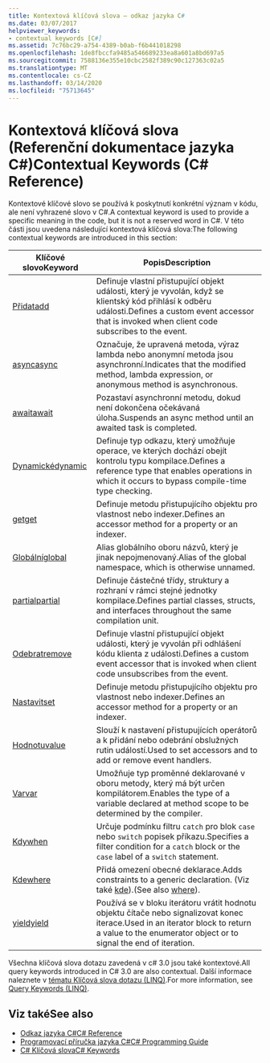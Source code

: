 ```yaml
---
title: Kontextová klíčová slova – odkaz jazyka C#
ms.date: 03/07/2017
helpviewer_keywords:
- contextual keywords [C#]
ms.assetid: 7c76bc29-a754-4389-b0ab-f6b441018298
ms.openlocfilehash: 1de8fbccfa9485a546689233ea8a601a8bd697a5
ms.sourcegitcommit: 7588136e355e10cbc2582f389c90c127363c02a5
ms.translationtype: MT
ms.contentlocale: cs-CZ
ms.lasthandoff: 03/14/2020
ms.locfileid: "75713645"
---
```

# <a name="contextual-keywords-c-reference"></a><span data-ttu-id="84cde-102">Kontextová klíčová slova (Referenční dokumentace jazyka C#)</span><span class="sxs-lookup"><span data-stu-id="84cde-102">Contextual Keywords (C# Reference)</span></span>

<span data-ttu-id="84cde-103">Kontextové klíčové slovo se používá k poskytnutí konkrétní význam v kódu, ale není vyhrazené slovo v C#.</span><span class="sxs-lookup"><span data-stu-id="84cde-103">A contextual keyword is used to provide a specific meaning in the code, but it is not a reserved word in C#.</span></span> <span data-ttu-id="84cde-104">V této části jsou uvedena následující kontextová klíčová slova:</span><span class="sxs-lookup"><span data-stu-id="84cde-104">The following contextual keywords are introduced in this section:</span></span>  
  
|<span data-ttu-id="84cde-105">Klíčové slovo</span><span class="sxs-lookup"><span data-stu-id="84cde-105">Keyword</span></span>|<span data-ttu-id="84cde-106">Popis</span><span class="sxs-lookup"><span data-stu-id="84cde-106">Description</span></span>|  
|-------------|-----------------|  
|[<span data-ttu-id="84cde-107">Přidat</span><span class="sxs-lookup"><span data-stu-id="84cde-107">add</span></span>](./add.md)|<span data-ttu-id="84cde-108">Definuje vlastní přistupující objekt události, který je vyvolán, když se klientský kód přihlásí k odběru události.</span><span class="sxs-lookup"><span data-stu-id="84cde-108">Defines a custom event accessor that is invoked when client code subscribes to the event.</span></span>|  
|[<span data-ttu-id="84cde-109">async</span><span class="sxs-lookup"><span data-stu-id="84cde-109">async</span></span>](./async.md)|<span data-ttu-id="84cde-110">Označuje, že upravená metoda, výraz lambda nebo anonymní metoda jsou asynchronní.</span><span class="sxs-lookup"><span data-stu-id="84cde-110">Indicates that the modified method, lambda expression, or anonymous method is asynchronous.</span></span>|  
|[<span data-ttu-id="84cde-111">await</span><span class="sxs-lookup"><span data-stu-id="84cde-111">await</span></span>](../operators/await.md)|<span data-ttu-id="84cde-112">Pozastaví asynchronní metodu, dokud není dokončena očekávaná úloha.</span><span class="sxs-lookup"><span data-stu-id="84cde-112">Suspends an async method until an awaited task is completed.</span></span>|  
|[<span data-ttu-id="84cde-113">Dynamické</span><span class="sxs-lookup"><span data-stu-id="84cde-113">dynamic</span></span>](../builtin-types/reference-types.md)|<span data-ttu-id="84cde-114">Definuje typ odkazu, který umožňuje operace, ve kterých dochází obejít kontrolu typu kompilace.</span><span class="sxs-lookup"><span data-stu-id="84cde-114">Defines a reference type that enables operations in which it occurs to bypass compile-time type checking.</span></span>|  
|[<span data-ttu-id="84cde-115">get</span><span class="sxs-lookup"><span data-stu-id="84cde-115">get</span></span>](./get.md)|<span data-ttu-id="84cde-116">Definuje metodu přistupujícího objektu pro vlastnost nebo indexer.</span><span class="sxs-lookup"><span data-stu-id="84cde-116">Defines an accessor method for a property or an indexer.</span></span>|  
|[<span data-ttu-id="84cde-117">Globální</span><span class="sxs-lookup"><span data-stu-id="84cde-117">global</span></span>](../operators/namespace-alias-qualifier.md)|<span data-ttu-id="84cde-118">Alias globálního oboru názvů, který je jinak nepojmenovaný.</span><span class="sxs-lookup"><span data-stu-id="84cde-118">Alias of the global namespace, which is otherwise unnamed.</span></span>|  
|[<span data-ttu-id="84cde-119">partial</span><span class="sxs-lookup"><span data-stu-id="84cde-119">partial</span></span>](./partial-type.md)|<span data-ttu-id="84cde-120">Definuje částečné třídy, struktury a rozhraní v rámci stejné jednotky kompilace.</span><span class="sxs-lookup"><span data-stu-id="84cde-120">Defines partial classes, structs, and interfaces throughout the same compilation unit.</span></span>|  
|[<span data-ttu-id="84cde-121">Odebrat</span><span class="sxs-lookup"><span data-stu-id="84cde-121">remove</span></span>](./remove.md)|<span data-ttu-id="84cde-122">Definuje vlastní přistupující objekt události, který je vyvolán při odhlášení kódu klienta z události.</span><span class="sxs-lookup"><span data-stu-id="84cde-122">Defines a custom event accessor that is invoked when client code unsubscribes from the event.</span></span>|  
|[<span data-ttu-id="84cde-123">Nastavit</span><span class="sxs-lookup"><span data-stu-id="84cde-123">set</span></span>](./set.md)|<span data-ttu-id="84cde-124">Definuje metodu přistupujícího objektu pro vlastnost nebo indexer.</span><span class="sxs-lookup"><span data-stu-id="84cde-124">Defines an accessor method for a property or an indexer.</span></span>|  
|[<span data-ttu-id="84cde-125">Hodnotu</span><span class="sxs-lookup"><span data-stu-id="84cde-125">value</span></span>](./value.md)|<span data-ttu-id="84cde-126">Slouží k nastavení přistupujících operátorů a k přidání nebo odebrání obslužných rutin událostí.</span><span class="sxs-lookup"><span data-stu-id="84cde-126">Used to set accessors and to add or remove event handlers.</span></span>|  
|[<span data-ttu-id="84cde-127">Var</span><span class="sxs-lookup"><span data-stu-id="84cde-127">var</span></span>](./var.md)|<span data-ttu-id="84cde-128">Umožňuje typ proměnné deklarované v oboru metody, který má být určen kompilátorem.</span><span class="sxs-lookup"><span data-stu-id="84cde-128">Enables the type of a variable declared at method scope to be determined by the compiler.</span></span>|  
|[<span data-ttu-id="84cde-129">Kdy</span><span class="sxs-lookup"><span data-stu-id="84cde-129">when</span></span>](when.md)|<span data-ttu-id="84cde-130">Určuje podmínku filtru `catch` pro blok `case` nebo `switch` popisek příkazu.</span><span class="sxs-lookup"><span data-stu-id="84cde-130">Specifies a filter condition for a `catch` block or the `case` label of a `switch` statement.</span></span>|
|[<span data-ttu-id="84cde-131">Kde</span><span class="sxs-lookup"><span data-stu-id="84cde-131">where</span></span>](./where-generic-type-constraint.md)|<span data-ttu-id="84cde-132">Přidá omezení obecné deklarace.</span><span class="sxs-lookup"><span data-stu-id="84cde-132">Adds constraints to a generic declaration.</span></span> <span data-ttu-id="84cde-133">(Viz také [kde](./where-clause.md)).</span><span class="sxs-lookup"><span data-stu-id="84cde-133">(See also [where](./where-clause.md)).</span></span>|  
|[<span data-ttu-id="84cde-134">yield</span><span class="sxs-lookup"><span data-stu-id="84cde-134">yield</span></span>](./yield.md)|<span data-ttu-id="84cde-135">Používá se v bloku iterátoru vrátit hodnotu objektu čítače nebo signalizovat konec iterace.</span><span class="sxs-lookup"><span data-stu-id="84cde-135">Used in an iterator block to return a value to the enumerator object or to signal the end of iteration.</span></span>|  
  
 <span data-ttu-id="84cde-136">Všechna klíčová slova dotazu zavedená v c# 3.0 jsou také kontextové.</span><span class="sxs-lookup"><span data-stu-id="84cde-136">All query keywords introduced in C# 3.0 are also contextual.</span></span> <span data-ttu-id="84cde-137">Další informace naleznete v [tématu Klíčová slova dotazu (LINQ)](./query-keywords.md).</span><span class="sxs-lookup"><span data-stu-id="84cde-137">For more information, see [Query Keywords (LINQ)](./query-keywords.md).</span></span>  
  
## <a name="see-also"></a><span data-ttu-id="84cde-138">Viz také</span><span class="sxs-lookup"><span data-stu-id="84cde-138">See also</span></span>

- [<span data-ttu-id="84cde-139">Odkaz jazyka C#</span><span class="sxs-lookup"><span data-stu-id="84cde-139">C# Reference</span></span>](../index.md)
- [<span data-ttu-id="84cde-140">Programovací příručka jazyka C#</span><span class="sxs-lookup"><span data-stu-id="84cde-140">C# Programming Guide</span></span>](../../programming-guide/index.md)
- [<span data-ttu-id="84cde-141">C# Klíčová slova</span><span class="sxs-lookup"><span data-stu-id="84cde-141">C# Keywords</span></span>](./index.md)
